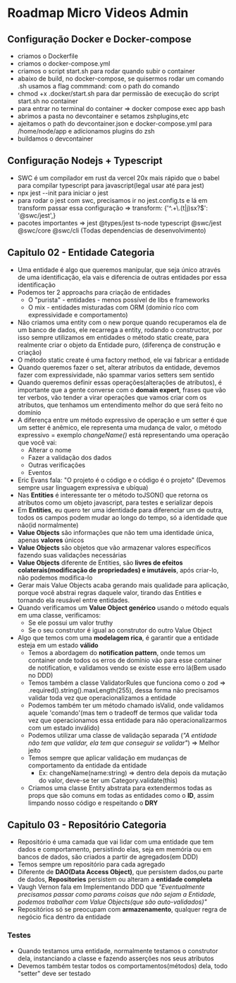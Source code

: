 # Roadmap Micro Videos Admin
## Configuração Docker e Docker-compose
- criamos o Dockerfile
- criamos o docker-compose.yml
- criamos o script start.sh para rodar quando subir o container
- abaixo de build, no docker-compose, se quisermos rodar um comando .sh usamos a flag commmand: com o path do comando
- chmod +x .docker/start.sh para dar permissão de execução do script start.sh no container
- para entrar no terminal do container => docker compose exec app bash
- abrimos a pasta no devcontainer e setamos zshplugins,etc 
- ajeitamos o path do devcontainer.json e docker-compose.yml para /home/node/app e adicionamos plugins do zsh
- buildamos o devcontainer
## Configuração Nodejs + Typescript
- SWC é um compilador em rust da vercel 20x mais rápido que o babel para compilar typescript para javascript(legal usar até para jest)
- npx jest --init para iniciar o jest
- para rodar o jest com swc, precisamos ir no jest.config.ts e lá em transform passar essa configuração => transform: {'^.+\\.(t|j)sx?$': '@swc/jest',}
- pacotes importantes => jest @types/jest ts-node typescript @swc/jest @swc/core @swc/cli (Todas dependencias de desenvolvimento)
## Capitulo 02 - Entidade Categoria
- Uma entidade é algo que queremos manipular, que seja único através de uma identificação, ela vais e diferencia de outras entidades por essa identificação
- Podemos ter 2 approachs para criação de entidades
  - O "purista" - entidades - menos possível de libs e frameworks
  - O mix - entidades misturadas com ORM (dominio ríco com expressividade e comportamento)
- Não criamos uma entity com o new porque quando recuperamos ela de um banco de dados, ele recarrega a entity, rodando o constructor, por isso sempre utilizamos em entidades o método static create, para realmente criar o objeto da Entidade puro, (diferença de construção e criação)
- O método static create é uma factory method, ele vai fabricar a entidade
- Quando queremos fazer o set, alterar atributos da entidade, devemos fazer com expressividade, não spammar varios setters sem sentido
- Quando queremos definir essas operações(alterações de atributos), é importante que a gente converse com o **domain expert**, frases que vão ter verbos, vão tender a virar operações que vamos criar com os atributos, que tenhamos um entendimento melhor do que será feito no domínio
- A diferença entre um método expressivo de operação e um setter é que um setter é anêmico, ele representa uma mudança de valor, o método expressivo = exemplo *changeName()* está representando uma operação que você vai:
  - Alterar o nome
  - Fazer a validação dos dados
  - Outras verificações
  - Eventos
- Eric Evans fala: "O projeto é o código e o código é o projeto" (Devemos sempre usar linguagem expressiva e ubíqua)
- Nas **Entities** é interessante ter o método toJSON() que retorna os atributos como um objeto javascript, para testes e serializar depois
- Em **Entities**, eu quero ter uma identidade para diferenciar um de outra, todos os campos podem mudar ao longo do tempo, só a identidade que não(id normalmente)
- **Value Objects** são informações que não tem uma identidade única, apenas **valores** únicos
- **Value Objects** são objetos que vão armazenar valores específicos fazendo suas validações necessárias
- **Value Objects** diferente de Entities, são **livres de efeitos colaterais(modificação de propriedades) e imutáveis**, após criar-lo, não podemos modifica-lo
- Gerar mais Value Objects acaba gerando mais qualidade para aplicação, porque você abstrai regras daquele valor, tirando das Entities e tornando ela reusável entre entidades.
- Quando verificamos um **Value Object genérico** usando o método equals em uma classe, verificamos:
  - Se ele possui um valor truthy
  - Se o seu construtor é igual ao construtor do outro Value Object
- Algo que temos com uma **modelagem rica**, é garantir que a entidade esteja em um estado **válido**
  - Temos a abordagem do **notification pattern**, onde temos um container onde todos os erros de domínio vão para esse container de notification, e validamos vendo se existe esse erro lá(Bem usado no DDD)
  - Temos também a classe ValidatorRules que funciona como o zod => .required().string().maxLength(255), dessa forma não precisamos validar toda vez que operacionalizamos a entidade
  - Podemos também ter um método chamado isValid, onde validamos aquele 'comando'(mas tem o tradeoff de termos que validar toda vez que operacionamos essa entidade para não operacionalizarmos com um estado inválido)
  - Podemos utilizar uma classe de validação separada (*"A entidade não tem que validar, ela tem que conseguir se validar"*) => Melhor jeito
  - Temos sempre que aplicar validação em mudanças de comportamento da entidade da entidade
    - Ex: changeName(name:string) => dentro dela depois da mutação do valor, deve-se ter um Category.validate(this)
  - Criamos uma classe Entity abstrata para extendermos todas as props que são comuns em todas as entidades como o **ID**, assim limpando nosso código e respeitando o **DRY**
## Capitulo 03 - Repositório Categoria
  - Repositório é uma camada que vai lidar com uma entidade que tem dados e comportamento, persistindo elas, seja em memória ou em bancos de dados, são criados a partir de agregados(em DDD)
  - Temos sempre um repositório para cada agregado
  - Diferente de **DAO(Data Access Object)**, que persistem dados,ou parte de dados, **Repositories** persistem ou alteram a **entidade completa** 
  - Vaugh Vernon fala em Implementando DDD que *"Eventualmente precisamos passar como params coisas que não sejam a Entidade, podemos trabalhar com Value Objects(que são auto-validados)"*
  - Repositórios só se preocupam com **armazenamento**, qualquer regra de negócio fica dentro da entidade

### Testes
- Quando testamos uma entidade, normalmente testamos o construtor dela, instanciando a classe e fazendo asserções nos seus atributos
- Devemos também testar todos os comportamentos(métodos) dela, todo "setter" deve ser testado